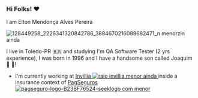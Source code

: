 ### Hi Folks! :heart:

I am Elton Mendonça Alves Pereira

![128449258_2226341320842786_3884670216088682471_n menorzin ainda](https://user-images.githubusercontent.com/45803119/186892723-99fc53ba-0e25-44c9-b60d-1ebf83a89c31.jpg)


I live in Toledo-PR 🇧🇷 and studying I'm QA Software Tester (2 yrs experience), I was born in 1996 and I have a handsome son called Joaquim 👶 💙!

- I'm currently working at [Invillia ![raio invillia menor ainda](https://user-images.githubusercontent.com/45803119/186890848-2d002adc-5297-4d09-9f84-a4380274128d.png)
](https://invillia.com/hellostrangers/) inside a insurance context of [PagSeguros ![pagseguro-logo-B23BF76524-seeklogo com menor](https://user-images.githubusercontent.com/45803119/186891649-c82a8c2e-4e32-4bf6-8d4c-f98a7832690e.png)
](https://pagseguro.uol.com.br/#rmcl)
